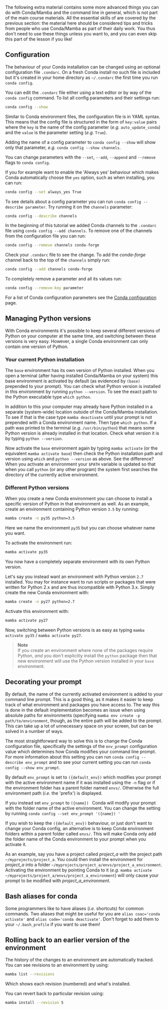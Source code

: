 The following extra material contains some more advanced things you can do with
Conda/Mamba and the command line in general, which is not part of the main 
course materials. All the essential skills of are covered by the previous
section: the material here should be considered tips and tricks from people who
use Conda/Mamba as part of their daily work. You thus don't need to use these 
things unless you want to, and you can even skip this part of the lesson if 
you like!

## Configuration

The behaviour of your Conda installation can be changed using an optional
configuration file `.condarc`. On a fresh Conda install no such file is
included but it's created in your home directory as `~/.condarc` the first time
you run `conda config`.

You can edit the `.condarc` file either using a text editor or by way of the
`conda config` command. To list all config parameters and their settings run:

```bash
conda config --show
```

Similar to Conda environment files, the configuration file is in YAML syntax.
This means that the config file is structured in the form of `key:value` pairs
where the `key` is the name of the config parameter (*e.g.* `auto_update_conda`)
and the `value` is the parameter setting (*e.g.* `True`).

Adding the name of a config parameter to `conda config --show` will show only
that parameter, *e.g.* `conda config --show channels`.

You can change parameters with the `--set`, `--add`, `--append` and `--remove`
flags to `conda config`.

If you for example want to enable the 'Always yes' behaviour which makes Conda
automatically choose the `yes` option, such as when installing, you can run:

```bash
conda config --set always_yes True
```

To see details about a config parameter you can run `conda config --describe
parameter`. Try running it on the `channels` parameter:

```bash
conda config --describe channels
```

In the beginning of this tutorial we added Conda channels to the `.condarc`
file using `conda config --add channels`. To remove one of the channels from
the configuration file you can run:

```bash
conda config --remove channels conda-forge
```

Check your `.condarc` file to see the change. To add the *conda-forge* channel
back to the top of the `channels` simply run:

```bash
conda config --add channels conda-forge
```

To completely remove a parameter and all its values run:

```bash
conda config --remove-key parameter
```

For a list of Conda configuration parameters see the
[Conda configuration](https://docs.conda.io/projects/conda/en/latest/configuration.html)
page.

## Managing Python versions

With Conda environments it's possible to keep several different versions of 
Python on your computer at the same time, and switching between these 
versions is very easy. However, a single Conda environment can only contain 
one version of Python.

### Your current Python installation

The `base` environment has its own version of Python installed.
When you open a terminal (after having installed Conda/Mamba on your system) 
this base environment is activated by default (as evidenced by `(base)` 
prepended to your prompt). You can check what Python version is installed in 
this environment by running `python --version`. To see the exact path to the 
Python executable type `which python`.

In addition to this your computer may already have Python installed in a
separate (system-wide) location outside of the Conda/Mamba installation. To 
see if that is the case type `mamba deactivate` until your prompt is not 
prepended with a Conda environment name. Then type `which python`. If a path 
was printed to the terminal (*e.g.* `/usr/bin/python`) that means some 
Python version is already installed in that location. Check what version it 
is by typing `python --version`.

Now activate the `base` environment again by typing `mamba activate` (or
the equivalent `mamba activate base`) then check the Python installation path
and version using `which` and `python --version` as above. See the difference?
When you activate an environment your `$PATH` variable is updated so that
when you call `python` (or any other program) the system first searches the
directory of the currently active environment.

### Different Python versions

When you create a new Conda environment you can choose to install a specific
version of Python in that environment as well. As an example, create an
environment containing Python version `3.5` by running:

```bash
mamba create -n py35 python=3.5
```

Here we name the environment `py35` but you can choose whatever name you want.

To activate the environment run:

```bash
mamba activate py35
```

You now have a completely separate environment with its own Python version.

Let's say you instead want an environment with Python version `2.7` installed.
You may for instance want to run scripts or packages that were written for
Python 2.x and are thus incompatible with Python 3.x. Simply create the new
Conda environment with:

```bash
mamba create -n py27 python=2.7
```

Activate this environment with:

```bash
mamba activate py27
```

Now, switching between Python versions is as easy as typing `mamba activate
py35` / `mamba activate py27`.

> **Note**<br>
> If you create an environment where none of the packages require Python,
> *and* you don't explicitly install the `python` package then that new
> environment will use the Python version installed in your `base` environment.

## Decorating your prompt

By default, the name of the currently activated environment is added to your 
command line prompt. This is a good thing, as it makes it easier to keep 
track of what environment and packages you have access to. The way this is
done in the default implementation becomes an issue when using absolute paths
for environments (specifying `mamba env create -p path/to/environment`,
though, as the entire path will be added to the prompt. This can take up a lot
of unnecessary space on your screen, but can be solved in a number of ways.

The most straightforward way to solve this is to change the Conda configuration
file, specifically the settings of the `env_prompt` configuration value which
determines how Conda modifies your command line prompt. For more information
about this setting you can run `conda config --describe env_prompt` and to see
your current setting you can run `conda config --show env_prompt`.

By default `env_prompt` is set to `({default_env})` which modifies your prompt
with the active environment name if it was installed using the `-n` flag or if
the environment folder has a parent folder named `envs/`. Otherwise the full
environment path (*i.e.* the 'prefix') is displayed.

If you instead set `env_prompt` to `({name}) ` Conda will modify your prompt
with the folder name of the active environment. You can change the setting by
running `conda config --set env_prompt '({name}) '`

If you wish to keep the `({default_env})` behaviour, or just don't want to
change your Conda config, an alternative is to keep Conda environment folders
within a parent folder called `envs/`. This will make Conda only add the folder
name of the Conda environment to your prompt when you activate it.

As an example, say you have a project called *project_a* with the project path
`~/myprojects/project_a`. You could then install the environment for *project_a*
into a folder `~/myprojects/project_a/envs/project_a_environment`. Activating
the environment by pointing Conda to it (*e.g.*
`mamba activate ~/myprojects/project_a/envs/project_a_environment`) will only
cause your prompt to be modified with *project_a_environment*.

## Bash aliases for conda

Some programmers like to have aliases (_i.e._ shortcuts) for common commands.
Two aliases that might be useful for you are `alias coac='conda activate'` and
`alias code='conda deactivate'`. Don't forget to add them to your
`~/.bash_profile` if you want to use them!

## Rolling back to an earlier version of the environment

The history of the changes to an environment are automatically tracked. You can 
see revisions to an environment by using:

```bash
mamba list --revisions
```

Which shows each revision (numbered) and what's installed.

You can revert back to particular revision using:

```bash
mamba install --revision 5
```
